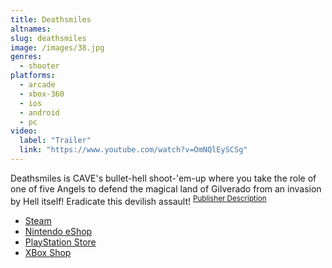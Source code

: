 ```yaml
---
title: Deathsmiles
altnames:
slug: deathsmiles
image: /images/38.jpg
genres:
  - shooter
platforms:
  - arcade
  - xbox-360
  - ios
  - android
  - pc
video:
  label: "Trailer"
  link: "https://www.youtube.com/watch?v=OmNQlEySCSg"
---
```


Deathsmiles is CAVE's bullet-hell shoot-'em-up where you take the role of one of five Angels to defend the magical land of Gilverado from an invasion by Hell itself! Eradicate this devilish assault! <sup>[Publisher Description](https://store.steampowered.com/app/314180/Deathsmiles/)</sup>

* [Steam](https://store.steampowered.com/app/314180/Deathsmiles/)
* [Nintendo eShop](https://www.nintendo.com/store/products/deathsmiles-iii-switch/)
* [PlayStation Store](https://store.playstation.com/en-us/product/UP0794-CUSA30025_00-4058600052945049)
* [XBox Shop](https://www.xbox.com/en-US/games/store/deathsmiles-iii/9pd0n6m0qjt2)